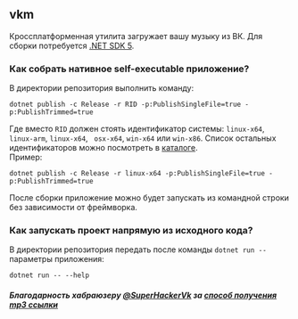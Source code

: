 ## vkm

Кроссплатформенная утилита загружает вашу музыку из ВК. Для сборки потребуется [.NET SDK 5](https://dot.net).

### Как собрать нативное self-executable приложение?

В директории репозитория выполнить команду:

```
dotnet publish -c Release -r RID -p:PublishSingleFile=true -p:PublishTrimmed=true
```

Где вместо `RID` должен стоять идентификатор системы: `linux-x64`, `linux-arm`, `linux-x64`, ` osx-x64`, `win-x64`
или `win-x86`. Список остальных идентификаторов можно посмотреть
в [каталоге](https://docs.microsoft.com/en-us/dotnet/core/rid-catalog).  
Пример:

```
dotnet publish -c Release -r linux-x64 -p:PublishSingleFile=true -p:PublishTrimmed=true
```

После сборки приложение можно будет запускать из командной строки без зависимости от фреймворка.

### Как запускать проект напрямую из исходного кода?

В директории репозитория передать после команды `dotnet run --` параметры приложения:

```
dotnet run -- --help
```

##### Благодарность хабраюзеру [@SuperHackerVk](https://habr.com/ru/users/superhackervk) за [способ получения mp3 ссылки](https://habr.com/ru/post/519302/)



